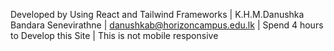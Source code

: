 
Developed by Using React and Tailwind Frameworks | 
K.H.M.Danushka Bandara Senevirathne | 
danushkab@horizoncampus.edu.lk | 
Spend 4 hours to Develop this Site | 
This is not mobile responsive
